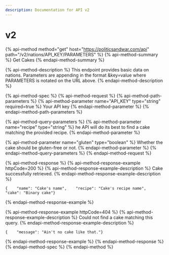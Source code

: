 ```yaml
---
description: Documentation for API v2
---
```


# v2

{% api-method method="get" host="https://politicsandwar.com/api" path="/v2/nations/API\_KEY/PARAMETERS" %}
{% api-method-summary %}
Get Cakes
{% endapi-method-summary %}

{% api-method-description %}
This endpoint provides basic data on nations. Parameters are appending in the format &key=value where PARAMETERS is notated on the URL above.
{% endapi-method-description %}

{% api-method-spec %}
{% api-method-request %}
{% api-method-path-parameters %}
{% api-method-parameter name="API\_KEY" type="string" required=true %}
Your API key
{% endapi-method-parameter %}
{% endapi-method-path-parameters %}

{% api-method-query-parameters %}
{% api-method-parameter name="recipe" type="string" %}
he API will do its best to find a cake matching the provided recipe.
{% endapi-method-parameter %}

{% api-method-parameter name="gluten" type="boolean" %}
Whether the cake should be gluten-free or not.
{% endapi-method-parameter %}
{% endapi-method-query-parameters %}
{% endapi-method-request %}

{% api-method-response %}
{% api-method-response-example httpCode=200 %}
{% api-method-response-example-description %}
Cake successfully retrieved.
{% endapi-method-response-example-description %}

```text
{    "name": "Cake's name",    "recipe": "Cake's recipe name",    "cake": "Binary cake"}
```
{% endapi-method-response-example %}

{% api-method-response-example httpCode=404 %}
{% api-method-response-example-description %}
Could not find a cake matching this query.
{% endapi-method-response-example-description %}

```text
{    "message": "Ain't no cake like that."}
```
{% endapi-method-response-example %}
{% endapi-method-response %}
{% endapi-method-spec %}
{% endapi-method %}

